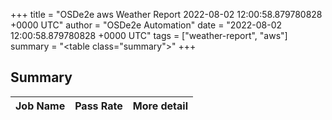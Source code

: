 +++
title = "OSDe2e aws Weather Report 2022-08-02 12:00:58.879780828 +0000 UTC"
author = "OSDe2e Automation"
date = "2022-08-02 12:00:58.879780828 +0000 UTC"
tags = ["weather-report", "aws"]
summary = "<table class=\"summary\"></table>"
+++
## Summary

| Job Name | Pass Rate | More detail |
|----------|-----------|-------------|





